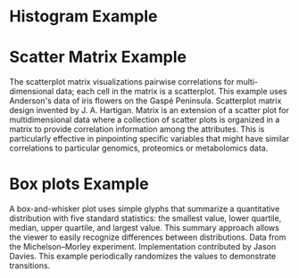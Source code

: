 
# Histogram Example

# Scatter Matrix Example

The scatterplot matrix visualizations pairwise correlations for multi-dimensional data; each cell in the matrix is a scatterplot.
This example uses Anderson's data of iris flowers on the Gaspé Peninsula. Scatterplot matrix design invented by J. A. Hartigan.
Matrix is an extension of a scatter plot for multidimensional data where a collection of scatter plots is organized in a matrix
to provide correlation information among the attributes. This is particularly effective in pinpointing specific variables that
might have similar correlations to particular genomics, proteomics or metabolomics data.

# Box plots Example

A box-and-whisker plot uses simple glyphs that summarize a quantitative distribution with five standard statistics: the smallest
value, lower quartile, median, upper quartile, and largest value. This summary approach allows the viewer to easily recognize 
differences between distributions. Data from the Michelson–Morley experiment. Implementation contributed by Jason Davies.
This example periodically randomizes the values to demonstrate transitions.



